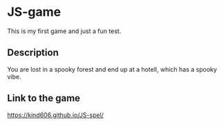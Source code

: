 # JS-game

This is my first game and just a fun test.

## Description

You are lost in a spooky forest and end up at a hotell, which has a spooky vibe.

## Link to the game

https://kind606.github.io/JS-spel/
